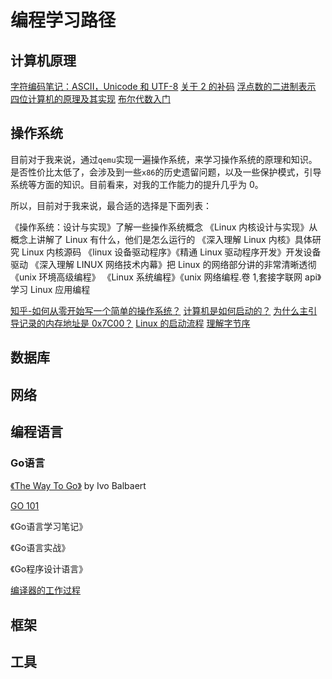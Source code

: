 # 编程学习路径

## 计算机原理

[字符编码笔记：ASCII，Unicode 和 UTF-8](http://www.ruanyifeng.com/blog/2007/10/ascii_unicode_and_utf-8.html)
[关于 2 的补码](http://www.ruanyifeng.com/blog/2009/08/twos_complement.html)
[浮点数的二进制表示](http://www.ruanyifeng.com/blog/2010/06/ieee_floating-point_representation.html)
[四位计算机的原理及其实现](http://www.ruanyifeng.com/blog/2011/03/4-bit_computer.html)
[布尔代数入门](http://www.ruanyifeng.com/blog/2016/08/boolean-algebra.html)

## 操作系统

目前对于我来说，通过`qemu`实现一遍操作系统，来学习操作系统的原理和知识。是否性价比太低了，会涉及到一些`x86`的历史遗留问题，以及一些保护模式，引导系统等方面的知识。目前看来，对我的工作能力的提升几乎为 0。

所以，目前对于我来说，最合适的选择是下面列表：

《操作系统：设计与实现》了解一些操作系统概念
《Linux 内核设计与实现》从概念上讲解了 Linux 有什么，他们是怎么运行的
《深入理解 Linux 内核》具体研究 Linux 内核源码
《linux 设备驱动程序》《精通 Linux 驱动程序开发》开发设备驱动
《深入理解 LINUX 网络技术内幕》把 Linux 的网络部分讲的非常清晰透彻
《unix 环境高级编程》 《Linux 系统编程》《unix 网络编程.卷 1,套接字联网 api》学习 Linux 应用编程

[知乎-如何从零开始写一个简单的操作系统？](https://www.zhihu.com/question/25628124)
[计算机是如何启动的？](http://www.ruanyifeng.com/blog/2013/02/booting.html)
[为什么主引导记录的内存地址是 0x7C00？](http://www.ruanyifeng.com/blog/2015/09/0x7c00.html)
[Linux 的启动流程](http://www.ruanyifeng.com/blog/2013/08/linux_boot_process.html)
[理解字节序](http://www.ruanyifeng.com/blog/2016/11/byte-order.html)

## 数据库

## 网络

## 编程语言

### Go语言

[《The Way To Go》](https://github.com/Unknwon/the-way-to-go_ZH_CN) by Ivo Balbaert 

[GO 101](https://go101.org/article/101.html)

《Go语言学习笔记》

《Go语言实战》

《Go程序设计语言》

[编译器的工作过程](http://www.ruanyifeng.com/blog/2014/11/compiler.html)

## 框架

## 工具
